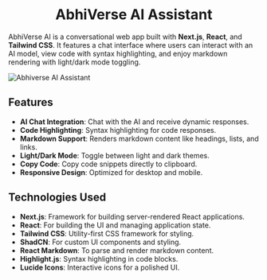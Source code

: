 <h1 align="center">AbhiVerse AI Assistant</h1>

AbhiVerse AI is a conversational web app built with **Next.js**, **React**, and **Tailwind CSS**. It features a chat interface where users can interact with an AI model, view code with syntax highlighting, and enjoy markdown rendering with light/dark mode toggling.

![Abhiverse AI Assistant](https://github.com/user-attachments/assets/3de1b35a-cd53-4b90-9a87-dc09ae47a98b)


## Features
- **AI Chat Integration**: Chat with the AI and receive dynamic responses.
- **Code Highlighting**: Syntax highlighting for code responses.
- **Markdown Support**: Renders markdown content like headings, lists, and links.
- **Light/Dark Mode**: Toggle between light and dark themes.
- **Copy Code**: Copy code snippets directly to clipboard.
- **Responsive Design**: Optimized for desktop and mobile.

## Technologies Used
- **Next.js**: Framework for building server-rendered React applications.
- **React**: For building the UI and managing application state.
- **Tailwind CSS**: Utility-first CSS framework for styling.
- **ShadCN**: For custom UI components and styling.
- **React Markdown**: To parse and render markdown content.
- **Highlight.js**: Syntax highlighting in code blocks.
- **Lucide Icons**: Interactive icons for a polished UI.
